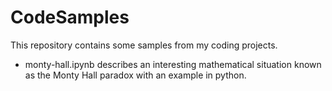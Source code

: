 # CodeSamples

This repository contains some samples from my coding projects.

- monty-hall.ipynb describes an interesting mathematical situation known as the Monty Hall paradox with an example in python.

